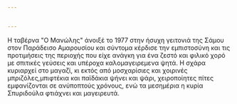 ```yaml
---


---
```



Η ταβέρνα "Ο Μανώλης" άνοιξέ το 1977 στην ήσυχη γειτονιά της Σάμου στον Παράδεισο Αμαρουσίου και σύντομα κέρδισε την εμπιστοσύνη και τις προτιμήσεις της περιοχής που είχε ανάγκη για ένα ζεστό και φιλικό χορό με σπιτικές γεύσεις και υπέροχα καλομαγειρεμενα ψητά.
Η σχάρα κυριαρχεί στο μαγαζί, κι εκτός από μοσχαρίσιες και χοιρινές μπριζόλες,μπιφτέκια και παϊδάκια ψήνει και ψάρι, χειροποίητες πίτες εμφανίζονται σε ανύποπτούς χρόνους, ενώ τα μεσημέρια η κυρία Σπυριδούλα φτιάχνει και μαγειρευτά.



